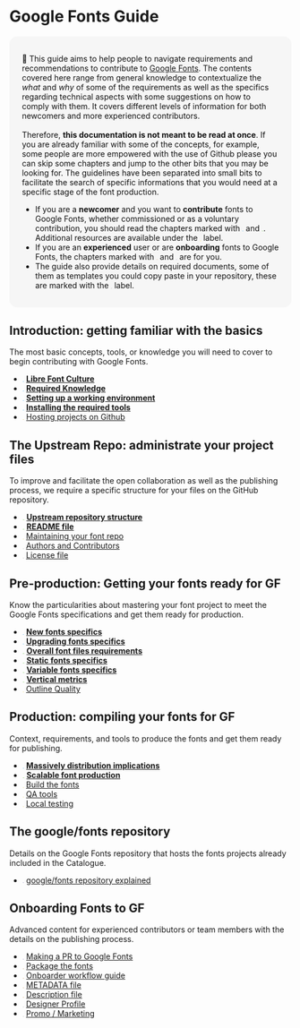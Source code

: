 # Google Fonts Guide

<div style="background-color:#F6F6F6; color:#121212; padding:1.2em 1.6em; border-radius: 1em; font-size:1em">

  🦜 This guide aims to help people to navigate requirements and recommendations to contribute to <a href="https://fonts.google.com">Google Fonts</a>. The contents covered here range from general knowledge to contextualize the <i>what</i> and <i>why</i> of some of the requirements as well as the specifics regarding technical aspects with some suggestions on how to comply with them. It covers different levels of information for both newcomers and more experienced contributors.
  <br><br>
  Therefore, <b>this documentation is not meant to be read at once</b>. If you are already familiar with some of the concepts, for example, some people are more empowered with the use of Github please you can skip some chapters and jump to the other bits that you may be looking for. The guidelines have been separated into small bits to facilitate the search of specific informations that you would need at a specific stage of the font production.
  <ul>
    <li>If you are a <b>newcomer</b> and you want to <b>contribute</b> fonts to Google Fonts, whether commissioned or as a voluntary contribution, you should read the chapters marked with 
    <span style="background-color:#B3E7FF; color:#2568B3; padding:0.2em; border-radius:0.4em; font-family:SFMono-Regular,Consolas,Liberation Mono,Menlo,Courier,monospace; font-size:0.7">start</span> 
    and 
    <span style="background-color:#D6F6C1; color:#39803E; padding:0.2em; border-radius:0.4em; font-family:SFMono-Regular,Consolas,Liberation Mono,Menlo,Courier,monospace; font-size:0.8">must&rarr;</span>. 
    Additional resources are available under the 
    <span style="background-color:#FFF5C7; color:#A68330; padding:0.2em; border-radius:0.4em; font-family:SFMono-Regular,Consolas,Liberation Mono,Menlo,Courier,monospace; font-size:0.6">learn</span>
    label.
    </li>
    <li>
    If you are an <b>experienced</b> user or are <b>onboarding</b> fonts to Google Fonts, the chapters marked with 
    <span style="background-color:#F7EBDC; color:#7E5424; padding:0.2em; border-radius:0.4em; font-family:SFMono-Regular,Consolas,Liberation Mono,Menlo,Courier,monospace; font-size:0.7">team&nbsp;</span> 
    and 
    <span style="background-color:#E9E7F3; color:#65458F; padding:0.2em; border-radius:0.4em; font-family:SFMono-Regular,Consolas,Liberation Mono,Menlo,Courier,monospace; font-size:0.7">nerd&nbsp;</span> 
    are for you.
    </li>
    <li>
    The guide also provide details on required documents, some of them as templates you could copy paste in your repository, these are marked with the 
    <span style="background-color:#E5E5E5; color:#6B6B6B; padding:0.2em; border-radius:0.4em; font-family:SFMono-Regular,Consolas,Liberation Mono,Menlo,Courier,monospace; font-size:0.6">templ</span>
    label.
    </li>
    </ul>
</div>


## Introduction: getting familiar with the basics

The most basic concepts, tools, or knowledge you will need to cover to begin contributing with Google Fonts.

* <span style="background-color:#B3E7FF; color:#2568B3; padding:0.2em; border-radius:0.4em; font-family:SFMono-Regular,Consolas,Liberation Mono,Menlo,Courier,monospace; font-size:0.7">start</span>
  <b>[Libre Font Culture](culture.md)</b>
* <span style="background-color:#B3E7FF; color:#2568B3; padding:0.2em; border-radius:0.4em; font-family:SFMono-Regular,Consolas,Liberation Mono,Menlo,Courier,monospace; font-size:0.7">start</span>
  <b>[Required Knowledge](https://googlefonts.github.io/gf-guide/tools.html#required-knowledge)</b>
* <span style="background-color:#B3E7FF; color:#2568B3; padding:0.2em; border-radius:0.4em; font-family:SFMono-Regular,Consolas,Liberation Mono,Menlo,Courier,monospace; font-size:0.7">start</span>
  <b>[Setting up a working environment](https://googlefonts.github.io/gf-guide/tools.</b>html#setting-up-a-working-environment)</b> 
* <span style="background-color:#B3E7FF; color:#2568B3; padding:0.2em; border-radius:0.4em; font-family:SFMono-Regular,Consolas,Liberation Mono,Menlo,Courier,monospace; font-size:0.7">start</span>
  <b>[Installing the required tools](https://googlefonts.github.io/gf-guide/tools.html#installing-the-required-tools)</b> 
* <span style="background-color:#FFF5C7; color:#A68330; padding:0.2em; border-radius:0.4em; font-family:SFMono-Regular,Consolas,Liberation Mono,Menlo,Courier,monospace; font-size:0.7">learn</span>
  [Hosting projects on Github](hosting.md)

## The Upstream Repo: administrate your project files

To improve and facilitate the open collaboration as well as the publishing process, we require a specific structure for your files on the GitHub repository.

* <span style="background-color:#D6F6C1; color:#39803E; padding:0.2em; border-radius:0.4em; font-family:SFMono-Regular,Consolas,Liberation Mono,Menlo,Courier,monospace; font-size:0.8">must&rarr;</span>
  <b>[Upstream repository structure](upstream.md)</b>
* <span style="background-color:#D6F6C1; color:#39803E; padding:0.2em; border-radius:0.4em; font-family:SFMono-Regular,Consolas,Liberation Mono,Menlo,Courier,monospace; font-size:0.8">must&rarr;</span>
  <b>[README file](readmefile.md)</b> 
* <span style="background-color:#FFF5C7; color:#A68330; padding:0.2em; border-radius:0.4em; font-family:SFMono-Regular,Consolas,Liberation Mono,Menlo,Courier,monospace; font-size:0.6">learn</span>
  [Maintaining your font repo](maintaining.md) 
* <span style="background-color:#E5E5E5; color:#6B6B6B; padding:0.2em; border-radius:0.4em; font-family:SFMono-Regular,Consolas,Liberation Mono,Menlo,Courier,monospace; font-size:0.6">templ</span>
  [Authors and Contributors](authors.md)  
* <span style="background-color:#E5E5E5; color:#6B6B6B; padding:0.2em; border-radius:0.4em; font-family:SFMono-Regular,Consolas,Liberation Mono,Menlo,Courier,monospace; font-size:0.6">templ</span>
   [License file](license.md)
  

## Pre-production: Getting your fonts ready for GF

Know the particularities about mastering your font project to meet the Google Fonts specifications and get them ready for production.

* <span style="background-color:#B3E7FF; color:#2568B3; padding:0.2em; border-radius:0.4em; font-family:SFMono-Regular,Consolas,Liberation Mono,Menlo,Courier,monospace; font-size:0.7">start</span>
  <b>[New fonts specifics](https://googlefonts.github.io/gf-guide/onboarding.html#new-fonts)</b> 
* <span style="background-color:#B3E7FF; color:#2568B3; padding:0.2em; border-radius:0.4em; font-family:SFMono-Regular,Consolas,Liberation Mono,Menlo,Courier,monospace; font-size:0.7">start</span>
  <b>[Upgrading fonts specifics](https://googlefonts.github.io/gf-guide/onboarding.html#font-upgrades)</b> 
* <span style="background-color:#D6F6C1; color:#39803E; padding:0.2em; border-radius:0.4em; font-family:SFMono-Regular,Consolas,Liberation Mono,Menlo,Courier,monospace; font-size:0.8"><b>must&rarr;</b></span>
  <b>[Overall font files requirements](requirements.md)</b> 
* <span style="background-color:#D6F6C1; color:#39803E; padding:0.2em; border-radius:0.4em; font-family:SFMono-Regular,Consolas,Liberation Mono,Menlo,Courier,monospace; font-size:0.8">must&rarr;</span>
  <b>[Static fonts specifics](statics.md)</b> 
* <span style="background-color:#D6F6C1; color:#39803E; padding:0.2em; border-radius:0.4em; font-family:SFMono-Regular,Consolas,Liberation Mono,Menlo,Courier,monospace; font-size:0.8">must&rarr;</span>
  <b>[Variable fonts specifics](variable.md)</b>
* <span style="background-color:#D6F6C1; color:#39803E; padding:0.2em; border-radius:0.4em; font-family:SFMono-Regular,Consolas,Liberation Mono,Menlo,Courier,monospace; font-size:0.8">must&rarr;</span>
  <b>[Vertical metrics](metrics.md)</b>
* <span style="background-color:#FFF5C7; color:#A68330; padding:0.2em; border-radius:0.4em; font-family:SFMono-Regular,Consolas,Liberation Mono,Menlo,Courier,monospace; font-size:0.6">learn</span>
  [Outline Quality](outlines.md)
  
<!--
* <span style="background-color:#FFF5C7; color:#A68330; padding:0.2em; border-radius:0.4em; font-family:SFMono-Regular,Consolas,Liberation Mono,Menlo,Courier,monospace; font-size:0.6">learn</span>
  [Refining your typeface](refining.md) 
-->

## Production: compiling your fonts for GF

Context, requirements, and tools to produce the fonts and get them ready for publishing.

* <span style="background-color:#B3E7FF; color:#2568B3; padding:0.2em; border-radius:0.4em; font-family:SFMono-Regular,Consolas,Liberation Mono,Menlo,Courier,monospace; font-size:0.7">start</span>
  <b>[Massively distribution implications](https://googlefonts.github.io/gf-guide/production.html#fonts-are-massively-distributed)</b>
* <span style="background-color:#D6F6C1; color:#39803E; padding:0.2em; border-radius:0.4em; font-family:SFMono-Regular,Consolas,Liberation Mono,Menlo,Courier,monospace; font-size:0.8">must&rarr;</span>
  <b>[Scalable font production](https://googlefonts.github.io/gf-guide/production.html#scalable-font-production)</b>
* <span style="background-color:#FFF5C7; color:#A68330; padding:0.2em; border-radius:0.4em; font-family:SFMono-Regular,Consolas,Liberation Mono,Menlo,Courier,monospace; font-size:0.6">learn</span>
  [Build the fonts](build.md) 
* <span style="background-color:#FFF5C7; color:#A68330; padding:0.2em; border-radius:0.4em; font-family:SFMono-Regular,Consolas,Liberation Mono,Menlo,Courier,monospace; font-size:0.6">learn</span>
  [QA tools](qa.md)  
* <span style="background-color:#FFF5C7; color:#A68330; padding:0.2em; border-radius:0.4em; font-family:SFMono-Regular,Consolas,Liberation Mono,Menlo,Courier,monospace; font-size:0.6">learn</span>
  [Local testing](testing.md) 


## The google/fonts repository 

Details on the Google Fonts repository that hosts the fonts projects already included in the Catalogue.

* <span style="background-color:#E9E7F3; color:#65458F; padding:0.2em; border-radius:0.4em; font-family:SFMono-Regular,Consolas,Liberation Mono,Menlo,Courier,monospace; font-size:0.7">nerd&nbsp;</span>
  [google/fonts repository explained](googlefonts.md)


## Onboarding Fonts to GF

Advanced content for experienced contributors or team members with the details on the publishing process.

* <span style="background-color:#E9E7F3; color:#65458F; padding:0.2em; border-radius:0.4em; font-family:SFMono-Regular,Consolas,Liberation Mono,Menlo,Courier,monospace; font-size:0.7">nerd&nbsp;</span>
  [Making a PR to Google Fonts](making-pr.md) 
* <span style="background-color:#F7EBDC; color:#7E5424; padding:0.2em; border-radius:0.4em; font-family:SFMono-Regular,Consolas,Liberation Mono,Menlo,Courier,monospace; font-size:0.7">team&nbsp;</span>
  [Package the fonts](package.md) 
* <span style="background-color:#F7EBDC; color:#7E5424; padding:0.2em; border-radius:0.4em; font-family:SFMono-Regular,Consolas,Liberation Mono,Menlo,Courier,monospace; font-size:0.7">team&nbsp;</span>
  [Onboarder workflow guide](onboarder-workflow.md) 
* <span style="background-color:#F7EBDC; color:#7E5424; padding:0.2em; border-radius:0.4em; font-family:SFMono-Regular,Consolas,Liberation Mono,Menlo,Courier,monospace; font-size:0.7">team&nbsp;</span>
  [METADATA file](metadata.md) 
* <span style="background-color:#F7EBDC; color:#7E5424; padding:0.2em; border-radius:0.4em; font-family:SFMono-Regular,Consolas,Liberation Mono,Menlo,Courier,monospace; font-size:0.7">team&nbsp;</span>
  [Description file](description.md)
* <span style="background-color:#E5E5E5; color:#6B6B6B; padding:0.2em; border-radius:0.4em; font-family:SFMono-Regular,Consolas,Liberation Mono,Menlo,Courier,monospace; font-size:0.6">templ</span>
  [Designer Profile](profile.md) 
* <span style="background-color:#E5E5E5; color:#6B6B6B; padding:0.2em; border-radius:0.4em; font-family:SFMono-Regular,Consolas,Liberation Mono,Menlo,Courier,monospace; font-size:0.6">templ</span>
  [Promo / Marketing](marketing.md) 
   

<!-- ## More info

Overall knowledge. 

* <span style="background-color:#FFF5C7; color:#A68330; padding:0.2em; border-radius:0.4em; font-family:SFMono-Regular,Consolas,Liberation Mono,Menlo,Courier,monospace; font-size:0.6">learn</span>
  [The font tables explained](fonttables.md) 
-->